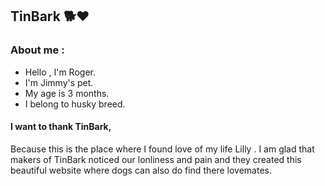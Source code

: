## TinBark 🐕❤️

### About me :

- Hello , I'm Roger.  
- I'm Jimmy's pet. 
- My age is 3 months.
- I belong to husky breed.

#### I want to thank TinBark,
Because this is the place where I found love of my life Lilly . I am glad that makers of TinBark noticed our lonliness and pain and they created this beautiful website where dogs can also do find there lovemates.   


